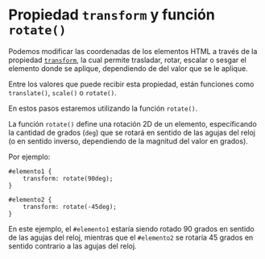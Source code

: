 # Propiedad `transform` y función `rotate()`

Podemos modificar las coordenadas de los elementos HTML a través de la propiedad [`transform`][1], la cual permite trasladar, rotar, escalar o sesgar el elemento donde se aplique, dependiendo de del valor que se le aplique.

Entre los valores que puede recibir esta propiedad, están funciones como `translate()`, `scale()` o `rotate()`.

En estos pasos estaremos utilizando la función `rotate()`.

La función `rotate()` define una rotación 2D de un elemento, específicando la cantidad de grados (`deg`) que se rotará en sentido de las agujas del reloj (o en sentido inverso, dependiendo de la magnitud del valor en grados).

Por ejemplo:

>

    #elemento1 {
        transform: rotate(90deg);
    }

    #elemento2 {
        transform: rotate(-45deg);
    }

En este ejemplo, el `#elemento1` estaría siendo rotado 90 grados en sentido de las agujas del reloj, mientras que el `#elemento2` se rotaría 45 grados en sentido contrario a las agujas del reloj.

[1]: https://developer.mozilla.org/es/docs/Web/CSS/transform
